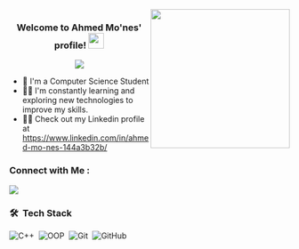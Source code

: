 
<img width="250" align="right" src="https://c.tenor.com/_DOBjnGspYAAAAAM/code-coding.gif">

<h3 align="center">
  Welcome to Ahmed Mo'nes' profile!
  <img src="https://media.giphy.com/media/hvRJCLFzcasrR4ia7z/giphy.gif" width="28">
</h3>

<!-- Typing SVG by DenverCoder1 - https://github.com/DenverCoder1/readme-typing-svg -->
<p align="center">
  <a href="https://github.com/DenverCoder1/readme-typing-svg"><img src="https://readme-typing-svg.herokuapp.com/?lines=Cyper%20Security%20Enthusiast;Always%20learning%20new%20things&font=Fira%20Code&center=true&width=440&height=45&color=f75c7e&vCenter=true&size=22"></a>
</p> 

- 🏢 I'm a Computer Science Student 
- 👨‍💻 I'm constantly learning and exploring new technologies to improve my skills.
- 👨‍💻 Check out my Linkedin profile at https://www.linkedin.com/in/ahmed-mo-nes-144a3b32b/ 


### Connect with Me :


<a href="https://wa.me/qr/EP45AUEWVH6PG1" target="_blank"><img src="https://img.shields.io/badge/-Ahmed%20Mounes-0077B5?style=for-the-badge&logo=Whatsapp&logoColor=white"/></a>


### 🛠 &nbsp;Tech Stack
![C++](https://img.shields.io/badge/-C++-05122A?style=flat&logo=C++)&nbsp;
![OOP](https://img.shields.io/badge/-OOP-05122A?style=flat&logo=OOP)&nbsp;
![Git](https://img.shields.io/badge/-Git-05122A?style=flat&logo=git)&nbsp;
![GitHub](https://img.shields.io/badge/-GitHub-05122A?style=flat&logo=github)&nbsp;

